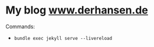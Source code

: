 My blog www.derhansen.de
========================

Commands:

* `bundle exec jekyll serve --livereload`